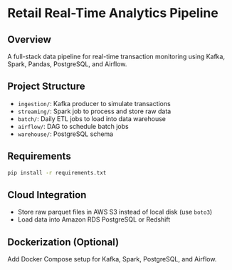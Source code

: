 # Retail Real-Time Analytics Pipeline

## Overview
A full-stack data pipeline for real-time transaction monitoring using Kafka, Spark, Pandas, PostgreSQL, and Airflow.

## Project Structure
- `ingestion/`: Kafka producer to simulate transactions
- `streaming/`: Spark job to process and store raw data
- `batch/`: Daily ETL jobs to load into data warehouse
- `airflow/`: DAG to schedule batch jobs
- `warehouse/`: PostgreSQL schema

## Requirements
```bash
pip install -r requirements.txt
```

## Cloud Integration
- Store raw parquet files in AWS S3 instead of local disk (use `boto3`)
- Load data into Amazon RDS PostgreSQL or Redshift

## Dockerization (Optional)
Add Docker Compose setup for Kafka, Spark, PostgreSQL, and Airflow.
